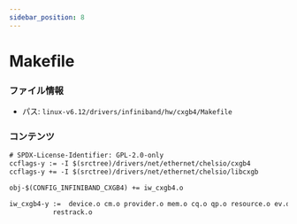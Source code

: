 ```yaml
---
sidebar_position: 8
---
```

# Makefile

### ファイル情報

- パス: `linux-v6.12/drivers/infiniband/hw/cxgb4/Makefile`

### コンテンツ

```txt
# SPDX-License-Identifier: GPL-2.0-only
ccflags-y := -I $(srctree)/drivers/net/ethernet/chelsio/cxgb4
ccflags-y += -I $(srctree)/drivers/net/ethernet/chelsio/libcxgb

obj-$(CONFIG_INFINIBAND_CXGB4) += iw_cxgb4.o

iw_cxgb4-y :=  device.o cm.o provider.o mem.o cq.o qp.o resource.o ev.o id_table.o \
	       restrack.o

```
